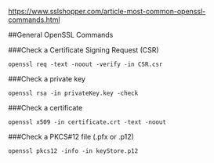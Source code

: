 
https://www.sslshopper.com/article-most-common-openssl-commands.html

##General OpenSSL Commands

###Check a Certificate Signing Request (CSR)
```
openssl req -text -noout -verify -in CSR.csr
```
###Check a private key
```
openssl rsa -in privateKey.key -check
```
###Check a certificate
```
openssl x509 -in certificate.crt -text -noout
```
###Check a PKCS#12 file (.pfx or .p12)
```
openssl pkcs12 -info -in keyStore.p12
```


